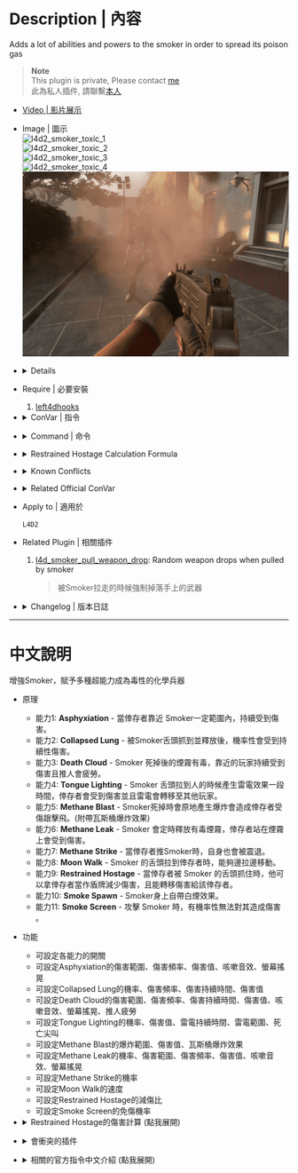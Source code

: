 # Description | 內容
Adds a lot of abilities and powers to the smoker in order to spread its poison gas

> __Note__ <br/>
This plugin is private, Please contact [me](https://github.com/fbef0102/Game-Private_Plugin#私人插件列表-private-plugins-list)<br/>
此為私人插件, 請聯繫[本人](https://github.com/fbef0102/Game-Private_Plugin#私人插件列表-private-plugins-list)

* [Video | 影片展示](https://youtu.be/UmWtG9x5MEM)

* Image | 圖示
	<br/>![l4d2_smoker_toxic_1](image/l4d2_smoker_toxic_1.gif)
	<br/>![l4d2_smoker_toxic_2](image/l4d2_smoker_toxic_2.gif)
	<br/>![l4d2_smoker_toxic_3](image/l4d2_smoker_toxic_3.gif)
	<br/>![l4d2_smoker_toxic_4](image/l4d2_smoker_toxic_4.gif)
	<br/>![l4d2_smoker_toxic_5](image/l4d2_smoker_toxic_5.gif)

* <details><summary>Details</summary>

	* <b>Asphyxiation ability</b> - The Smoker pulls out the oxygen from the air around it causing nearby Survivors to struggle to breathe.
	* <b>Collapsed Lung ability</b> - The Smoker's tongue causes the survivor's lungs to collapse.
	* <b>Death Cloud ability</b> - The Smoker's Cloud deals damage to Survivors and slows melee after death
	* <b>Tongue Lighting ability</b> - When you drag by smoker you damage by smoker's lightning, and the lightning can transfer between all players.
	* <b>Methane Blast</b> - When the Smoker is killed, its dead body causes an explosion.
	* <b>Methane Leak ability</b> - The Smoker lets out a Methane cloud that causes damage to anyone standing inside
	* <b>Methane Strike ability</b> - Whoever shoved smoker gets stumble.
	* <b>Moon Walk ability</b> - Smoker is able to move backwards, either dragging the survivor or stretching his tongue. (Bot apply)
	* <b>Restrained Hostage ability</b> - The Smoker will use a victim it is currently choking to shield itself from damage.
	* <b>Smoke Spawn ability</b> - When smoker spawns, create smoke particle around the body.
	* <b>Smoke Screen ability</b> - The Smokers continually pumps smoke around it's body which helps obscure his form from attacks.
</details>

* Require | 必要安裝
	1. [left4dhooks](https://forums.alliedmods.net/showthread.php?t=321696)

* <details><summary>ConVar | 指令</summary>

	* cfg/sourcemod/l4d2_smoker_toxic.cfg
		```php
		/*Asphyxiation ability*/
		// If 1, Enables Asphyxiation ability: The Smoker pulls out the oxygen from the air around it causing nearby Survivors to struggle to breathe.
		l4d2_smoker_toxic_asphyxiation_enable "1"

		// Amount of damage caused by Asphyxiation.
		l4d2_smoker_toxic_asphyxiation_damage "3"

		// Soundfile being played on each damage caused by Asphyxiation (relative to to sound/, empty=disable)
		l4d2_smoker_toxic_asphyxiation_damage_sound "player/survivor/voice/choke_5.wav"

		// Frequency in which a Survivor nearby the Smoker will be injured.
		l4d2_smoker_toxic_asphyxiation_frequency "1.0"

		// Area size around the Smoker that can cause Asphyxiation of Survivors.
		l4d2_smoker_toxic_asphyxiation_size "100.0"

		/*Collapsed Lung ability*/
		// If 1, Enables Collapsed Lung ability: The Smoker's tongue causes the survivor's lungs to collapse.
		l4d2_smoker_toxic_collapsedlung_enable "1"

		// Chance that a Survivor's lungs are collapsed. (100 = 100%)
		l4d2_smoker_toxic_collapsedlung_chance "100"

		// How much damage is inflicted by Collapsed Lung each second.
		l4d2_smoker_toxic_collapsedlung_damage "1"

		// For how many seconds does the Collapsed Lung last.
		l4d2_smoker_toxic_collapsedlung_duration "5"

		/*Collapsed Lung ability*/
		// If 1,Enables Death Cloud ability: The Smoker's Cloud deals damage to Survivors and slows melee after death
		l4d2_smoker_toxic_deathcloud_enable "1"

		// If 1, Enable the Death Cloud Damage Stopping Reviving
		// Minimum: "1.000000"
		l4d2_smoker_toxic_deathcloud_blocks_revive "0"

		// Amount of damage the Death Cloud deals each time
		l4d2_smoker_toxic_deathcloud_damage "2.0"

		// Soundfile being played on each damage caused by Methane cloud (relative to to sound/, empty=disable)
		l4d2_smoker_toxic_deathcloud_damage_sound "player/survivor/voice/choke_8.wav"

		// Frequency that standing in the Death Cloud will cause damage.
		l4d2_smoker_toxic_deathcloud_frequency "1.0"

		// How long the Death Cloud damage persists
		l4d2_smoker_toxic_deathcloud_life "15.0"

		// If 1, Enable the Death Cloud Melee Slow Effect, it makes the survivors become fatigued more quickly and unable to shove
		l4d2_smoker_toxic_deathcloud_meleeslow_enable "1"

		// Radius of gas Death Cloud damage
		l4d2_smoker_toxic_deathcloud_radius "200"

		// If 1, Enable the Death Cloud Damage Shake
		l4d2_smoker_toxic_deathcloud_shake_enable "1"

		/*Tongue Lighting ability*/
		// If 1, Enables Tongue Lighting ability: When you drag by smoker you damage by smoker's lightning, and the lightning can transfer between all players.
		l4d2_smoker_toxic_lighting_enable "1"

		// Chance that smoker's Tongue creates lighting. (100 = 100%)
		l4d2_smoker_toxic_lighting_chance "100"

		// Tongue Lighting Damage at first hit
		l4d2_smoker_toxic_lighting_damage_first "6.0"

		// Tongue Lighting Damage per second
		l4d2_smoker_toxic_lighting_damage_per_second "3.0"

		// If 1, player would vocalize death scream if damage by lightning
		l4d2_smoker_toxic_lighting_death_scream "1"

		// Lightning's life
		l4d2_smoker_toxic_lighting_life "6.0"

		// Lightning transfer range.
		l4d2_smoker_toxic_lighting_range "500.0"

		/*Methane Blast ability*/
		// If 1, Enables Methane Blast ability: When the Smoker is killed, its dead body causes an explosion.
		l4d2_smoker_toxic_methaneblast_enable "1"

		// If 1, Create explosive effect from Methane Blast.
		l4d2_smoker_toxic_methaneblast_explosive "1"

		// Amount of damage caused in the inner range of Methane Blast.
		l4d2_smoker_toxic_methaneblast_inner_damage "10"

		// Power behind the inner range of Methane Blast. (0=Don't send survivors flying)
		l4d2_smoker_toxic_methaneblast_inner_power "200.0"

		// Range the inner blast radius will extend from Methane Blast.
		l4d2_smoker_toxic_methaneblast_inner_range "100.0"

		// Amount of damage caused in the outer range of Methane Blast.
		l4d2_smoker_toxic_methaneblast_outer_damage "5"

		// Power behind the outer range of Methane Blast. (0=Don't send survivors flying)
		l4d2_smoker_toxic_methaneblast_outer_power "100.0"

		// Range the outer blast radius will extend from Methane Blast.
		l4d2_smoker_toxic_methaneblast_outer_range "200.0"

		/*Methane Blast ability*/
		// If 1, Enables Methane Leak ability: The Smoker lets out a Methane cloud that causes damage to anyone standing inside
		l4d2_smoker_toxic_methaneleak_enable "1"

		// Frequency that standing in the Methane cloud will cause damage.
		l4d2_smoker_toxic_methaneleak_frequency "2.0"

		// Period of time the Methane cloud persists.
		l4d2_smoker_toxic_methaneleak_life "10.0"

		// If 1, Enable the Methane cloud Shake 
		l4d2_smoker_toxic_methaneleak_shake "1"

		// Area size of the Methane cloud will cover.
		l4d2_smoker_toxic_methaneleak_size "100.0"

		/*Methane Blast ability*/
		// If 1, Enables Methane Strike ability: Whoever shoved smoker gets stumble.
		l4d2_smoker_toxic_methanestrike_enable "1"

		// If 1, Enables Moon Walk ability: Smoker is able to move backwards, either dragging the survivor or stretching his tongue.
		l4d2_smoker_toxic_moonwalk_enable "1"

		/*Moon Walk ability*/
		// If 1, Enables Moon Walk ability: Smoker is able to move backwards, either dragging the survivor or stretching his tongue.
		l4d2_smoker_toxic_moonwalk_enable "1"

		// How fast will the Smoker can move after a tongue grab and drag.
		l4d2_smoker_toxic_moonwalk_speed "250"

		/*Restrained Hostage ability*/
		// If 1, Enables Restrained Hostage ability: The Smoker will use a victim it is currently choking to shield itself from damage.
		l4d2_smoker_toxic_restrainedhostage_enable "1"

		// Damage that inflicted to the Survivor while Restrained Hostage enabled..
		// Damge = the damage smoker received / this cvar valve (0=No damage)
		l4d2_smoker_toxic_restrainedhostage_divisor "30"

		// Percent of damage the Smoker avoids using a Survivor as a Hostage.
		l4d2_smoker_toxic_restrainedhostage_percent "0.7"

		/*Smoke Spawn ability*/
		// If 1, Enables Smoke Spawn ability: When smoker spawns, create smoke particle around the body.
		l4d2_smoker_toxic_smoker_spawn_enable "1"
		
		/*Smoke Screen ability*/
		// If 1, Enables Smoke Screen ability: The Smokers continually pumps smoke around it's body which helps obscure his form from attacks.
		l4d2_smoker_toxic_smokescreen_enable "1"

		// Chance that Smoke Screen will cause an attack to miss. (8 = 8%)
		l4d2_smoker_toxic_smokescreen_chance "8"
		```
</details>

* <details><summary>Command | 命令</summary>

	None
</details>

* <details><summary>Restrained Hostage Calculation Formula</summary>
	
	> Example: Smoker gets AWP shot while pulling a survivor<br/>
	AWP 1 shot damage = 90<br/>
	Smoker receive damage = 90 * 0.7 = 63<br/>
	Survivor receive damage = 63 / 30.0 = 2.1<br/>
	```php
	l4d2_smoker_toxic_restrainedhostage_divisor "30.0"
	l4d2_smoker_toxic_restrainedhostage_percent "0.7"
	```
</details>

* <details><summary>Known Conflicts</summary>
	
	If you don't use any of these plugins at all, no need to worry about conflicts.
	1. [Special Infected Ability Movement by Silvers](https://forums.alliedmods.net/showthread.php?t=307330)
		* Don't allow smoker ability movement with this plugin while using "Moon Walk" ability.
</details>

* <details><summary>Related Official ConVar</summary>

	* write down the following cvars in cfg/server.cfg
		```php
		// Smoker move Speed (default: 210)
		sm_cvar z_gas_speed "210"

		// Smoker CD when tounge fails (in coop: 15, in versus: 3)
		sm_cvar tongue_miss_delay  	"15"

		//Smoker CD after successful tongue hit (in coop: 20, in versus: 15)
		sm_cvar tongue_hit_delay  	"20"
		```
</details>

* Apply to | 適用於
	```
	L4D2
	```

* Related Plugin | 相關插件
	1. [l4d_smoker_pull_weapon_drop](/Plugin_插件/Smoker_舌頭/l4d_smoker_pull_weapon_drop): Random weapon drops when pulled by smoker
		> 被Smoker拉走的時候強制掉落手上的武器

* <details><summary>Changelog | 版本日誌</summary>

	```php
	//Mortiegama @ 2014-2017
	//HarryPotter @ 2023
	```
	* v1.0h (2023-5-31)
		* Remake code, convert code to latest syntax
		* Fix warnings when compiling on SourceMod 1.11.
		* Optimize code and improve performance
		* Replace Gamedata with left4dhooks
		* Delete "Tongue Strip", "Tongue Whip", "Void Pocket" ability
		* Add "Smoke Spawn" ability
		* Add "Tongue Lighting" ability from [Smoker's Lightning by panxiaohai](https://forums.alliedmods.net/showthread.php?t=137088)
		* Add "Death Cloud" ability from [Smoker Cloud Damage (fork) by Dragokas](https://forums.alliedmods.net/showthread.php?t=339852)

	* v1.2
		* [Original Plugin by Mortiegama](https://forums.alliedmods.net/showthread.php?t=234442)
</details>

- - - -
# 中文說明
增強Smoker，賦予多種超能力成為毒性的化學兵器

* 原理
	* 能力1: <b>Asphyxiation</b> - 當倖存者靠近 Smoker一定範圍內，持續受到傷害。
	* 能力2: <b>Collapsed Lung</b> - 被Smoker舌頭抓到並釋放後，機率性會受到持續性傷害。
	* 能力3: <b>Death Cloud</b> - Smoker 死掉後的煙霧有毒，靠近的玩家持續受到傷害且推人會疲勞。 
	* 能力4: <b>Tongue Lighting</b> - Smoker 舌頭拉到人的時候產生雷電效果一段時間，倖存者會受到傷害並且雷電會轉移至其他玩家。
	* 能力5: <b>Methane Blast</b> - Smoker死掉時會原地產生爆炸會造成倖存者受傷跟擊飛。(附帶瓦斯桶爆炸效果)
	* 能力6: <b>Methane Leak</b> - Smoker 會定時釋放有毒煙霧，倖存者站在煙霧上會受到傷害。
	* 能力7: <b>Methane Strike</b> - 當倖存者推Smoker時，自身也會被震退。
	* 能力8: <b>Moon Walk</b> - Smoker 的舌頭拉到倖存者時，能夠邊拉邊移動。
	* 能力9: <b>Restrained Hostage</b> - 當倖存者被 Smoker 的舌頭抓住時，他可以拿倖存者當作盾牌減少傷害，且能轉移傷害給該倖存者。
	* 能力10: <b>Smoke Spawn</b> - Smoker身上自帶白煙效果。
	* 能力11: <b>Smoke Screen</b> - 攻擊 Smoker 時，有機率性無法對其造成傷害 。

* 功能
	* 可設定各能力的開關
	* 可設定Asphyxiation的傷害範圍、傷害頻率、傷害值、咳嗽音效、螢幕搖晃
	* 可設定Collapsed Lung的機率、傷害頻率、傷害持續時間、傷害值
	* 可設定Death Cloud的傷害範圍、傷害頻率、傷害持續時間、傷害值、咳嗽音效、螢幕搖晃、推人疲勞
	* 可設定Tongue Lighting的機率、傷害值、雷電持續時間、雷電範圍、死亡尖叫
	* 可設定Methane Blast的爆炸範圍、傷害值、瓦斯桶爆炸效果
	* 可設定Methane Leak的機率、傷害範圍、傷害頻率、傷害值、咳嗽音效、螢幕搖晃
	* 可設定Methane Strike的機率
	* 可設定Moon Walk的速度
	* 可設定Restrained Hostage的減傷比
	* 可設定Smoke Screen的免傷機率

* <details><summary>Restrained Hostage的傷害計算 (點我展開)</summary>
	
	> 舉例: Smoker 拉走倖存者並被AWP射中一槍<br/>
	Smoker 一槍傷害 = 90<br/>
	Charger 受到的傷害 = 90 * 0.7 = 63<br/>
	倖存者 受到的傷害 = 63 / 30.0 = 2.1<br/>
	```php
	l4d2_smoker_toxic_restrainedhostage_divisor "30.0"
	l4d2_smoker_toxic_restrainedhostage_percent "0.7"
	```
</details>

* <details><summary>會衝突的插件</summary>
	
	如果沒安裝以下插件就不需要擔心衝突
	1. [Special Infected Ability Movement by Silvers](https://forums.alliedmods.net/showthread.php?t=307330)
		* 這個插件可以讓Smoker使用能力時自由移動，與"Moon Walk"能力會有衝突
</details>

* <details><summary>相關的官方指令中文介紹 (點我展開)</summary>

	* 以下指令寫入文件 cfg/server.cfg，可自行調整
		```php
		// Smoker 移動速度 (預設: 210)
		sm_cvar z_gas_speed "210"

		// Smoker 舌頭沒有拉到人，重新使用能力的CD (戰役: 15, 對抗: 6)
		sm_cvar tongue_miss_delay  	"15"

		//Smoker 舌頭成功拉到人後，重新使用能力的CD (戰役: 20, 對抗: 15)
		sm_cvar tongue_hit_delay  	"20"
		```
</details>